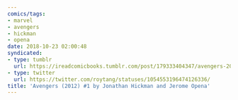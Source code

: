 ```yaml
---
comics/tags:
- marvel
- avengers
- hickman
- opena
date: 2018-10-23 02:00:48
syndicated:
- type: tumblr
  url: https://ireadcomicbooks.tumblr.com/post/179333404347/avengers-2012-1-by-jonathan-hickman-and-jerome
- type: twitter
  url: https://twitter.com/roytang/statuses/1054553196474126336/
title: 'Avengers (2012) #1 by Jonathan Hickman and Jerome Opena'
---
```

